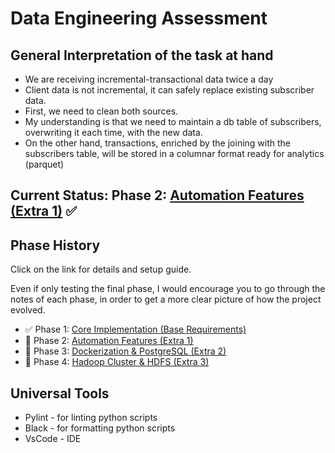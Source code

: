 # Data Engineering Assessment

## General Interpretation of the task at hand

- We are receiving incremental-transactional data twice a day
- Client data is not incremental, it can safely replace existing subscriber data.
- First, we need to clean both sources.
- My understanding is that we need to maintain a db table of subscribers, overwriting it each time, with the new data.
- On the other hand, transactions, enriched by the joining with the
subscribers table, will be stored in a columnar format ready for analytics (parquet)

## Current Status: Phase 2: [Automation Features (Extra 1)](docs/phase2-notes.md) ✅

## Phase History 
Click on the link for details and setup guide.  

Even if only testing the final phase, I would encourage you to go through the notes of each phase, in order to get a more clear picture of how the project evolved.  

- ✅ Phase 1: [Core Implementation (Base Requirements)](docs/phase1-notes.md)
- 🔄 Phase 2: [Automation Features (Extra 1)](docs/phase2-notes.md)
- 🔄 Phase 3: [Dockerization & PostgreSQL (Extra 2)](docs/phase3-notes.md)
- 🔄 Phase 4: [Hadoop Cluster & HDFS (Extra 3)](docs/phase4-notes.md)

## Universal Tools
- Pylint - for linting python scripts
- Black - for formatting python scripts
- VsCode - IDE

